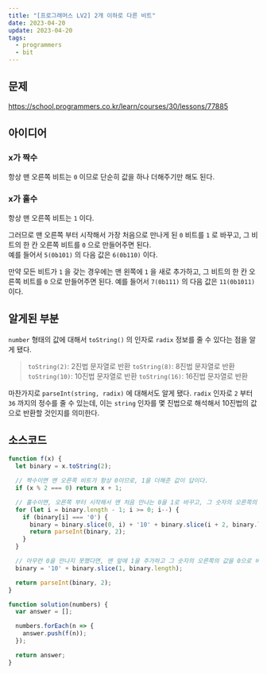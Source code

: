 ```yaml
---
title: "[프로그래머스 LV2] 2개 이하로 다른 비트"
date: 2023-04-20
update: 2023-04-20
tags:
  - programmers
  - bit
---
```


## 문제
https://school.programmers.co.kr/learn/courses/30/lessons/77885

## 아이디어

### x가 짝수
항상 맨 오른쪽 비트는 `0` 이므로 단순히 값을 하나 더해주기만 해도 된다.

### x가 홀수
항상 맨 오른쪽 비트는 `1` 이다.  

그러므로 맨 오른쪽 부터 시작해서 가장 처음으로 만나게 된 `0` 비트를 `1` 로 바꾸고, 그 비트의 한 칸 오른쪽 비트를 `0` 으로 만들어주면 된다.  
예를 들어서 `5(0b101)` 의 다음 값은 `6(0b110)` 이다.

만약 모든 비트가 `1` 을 갖는 경우에는 맨 왼쪽에 `1` 을 새로 추가하고, 그 비트의 한 칸 오른쪽 비트를 `0` 으로 만들어주면 된다.
예를 들어서 `7(0b111)` 의 다음 값은 `11(0b1011)` 이다.

## 알게된 부분
`number` 형태의 값에 대해서 `toString()` 의 인자로 `radix` 정보를 줄 수 있다는 점을 알게 됐다.
> `toString(2)`: 2진법 문자열로 반환
> `toString(8)`: 8진법 문자열로 반환
> `toString(10)`: 10진법 문자열로 반환
> `toString(16)`: 16진법 문자열로 반환

마찬가지로 `parseInt(string, radix)` 에 대해서도 알게 됐다. `radix` 인자로 `2` 부터 `36` 까지의 정수를 줄 수 있는데, 이는 `string` 인자를 몇 진법으로 해석해서 10진법의 값으로 반환할 것인지를 의미한다.

## 소스코드

```js
function f(x) {
  let binary = x.toString(2);

  // 짝수이면 맨 오른쪽 비트가 항상 0이므로, 1을 더해준 값이 답이다.
  if (x % 2 === 0) return x + 1;

  // 홀수이면, 오른쪽 부터 시작해서 맨 처음 만나는 0을 1로 바꾸고, 그 숫자의 오른쪽의 값을 0으로 바꾸면 된다.
  for (let i = binary.length - 1; i >= 0; i--) {
    if (binary[i] === '0') {
      binary = binary.slice(0, i) + '10' + binary.slice(i + 2, binary.length);
      return parseInt(binary, 2);
    }
  }

  // 아무런 0을 만나지 못했다면, 맨 앞에 1을 추가하고 그 숫자의 오른쪽의 값을 0으로 바꾼다.
  binary = '10' + binary.slice(1, binary.length);

  return parseInt(binary, 2);
}

function solution(numbers) {
  var answer = [];

  numbers.forEach(n => {
    answer.push(f(n));
  });

  return answer;
}
```